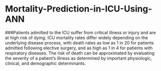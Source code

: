 # Mortality-Prediction-in-ICU-Using-ANN
###Patients admitted to the ICU suffer from critical illness or injury and are at high risk of dying. ICU mortality rates differ widely depending on the underlying disease process, with death rates as low as 1 in 20 for patients admitted following elective surgery, and as high as 1 in 4 for patients with respiratory diseases. The risk of death can be approximated by evaluating the severity of a patient’s illness as determined by important physiologic, clinical, and demographic determinants.
